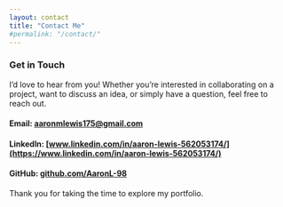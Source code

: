 ```yaml
---
layout: contact
title: "Contact Me"
#permalink: "/contact/"
---
```


### Get in Touch
I’d love to hear from you! Whether you’re interested in collaborating on a project, want to discuss an idea, or simply have a question, feel free to reach out.

#### Email: [aaronmlewis175@gmail.com](aaronmlewis175@gmail.com)
#### LinkedIn: [www.linkedin.com/in/aaron-lewis-562053174/](https://www.linkedin.com/in/aaron-lewis-562053174/)
#### GitHub: [github.com/AaronL-98](https://github.com/AaronL-98)

Thank you for taking the time to explore my portfolio.